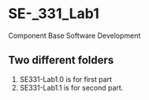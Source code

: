 # SE-_331_Lab1
Component Base Software Development


## Two different folders 
1. SE331-Lab1.0 is for first part
2. SE331-Lab1.1 is for second part.


   
